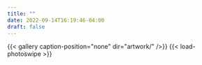 ```yaml
---
title: ""
date: 2022-09-14T16:19:46-04:00
draft: false
---
```


{{< gallery caption-position="none" dir="artwork/" />}} {{< load-photoswipe >}}
